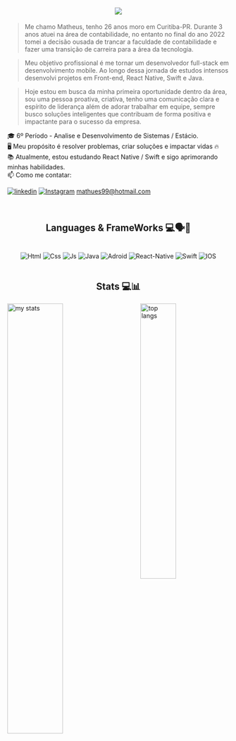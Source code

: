 <h1 align="center">
  <a href="https://git.io/typing-svg">
    <img src="https://readme-typing-svg.herokuapp.com/?lines=+Seja+Muito+Bem-Vindo(a);&center=true&size=25">
  </a>
</h1>

> Me chamo Matheus, tenho 26 anos moro em Curitiba-PR. Durante 3 anos atuei na área de contabilidade, no entanto no final do ano 2022 tomei a decisão ousada de trancar a faculdade de contabilidade e fazer uma transição de carreira para a área da tecnologia.

> Meu objetivo profissional é me tornar um desenvolvedor full-stack em desenvolvimento mobile. Ao longo dessa jornada de estudos intensos desenvolvi projetos em Front-end, React Native, Swift e Java.

> Hoje estou em busca da minha primeira oportunidade dentro da área, sou uma pessoa proativa, criativa, tenho uma comunicação clara e espírito de liderança além de adorar trabalhar em equipe, sempre busco soluções inteligentes que contribuam de forma positiva e impactante para o sucesso da empresa.

🎓 6º Período - Analise e Desenvolvimento de Sistemas / Estácio.</br>
🖥️ Meu propósito é resolver problemas, criar soluções e impactar vidas 🔥</br>
📚 Atualmente, estou estudando React Native / Swift e sigo aprimorando minhas habilidades.
</br>
📫 Como me contatar:

[![linkedin](https://img.shields.io/badge/LinkedIn-0077B5?style=for-the-badge&logo=linkedin&logoColor=white)](https://www.linkedin.com/in/matheus-vieira-023177202/)
[![Instagram](https://img.shields.io/badge/Instagram-E4405F?style=for-the-badge&logo=instagram&logoColor=white)](https://www.instagram.com/mathvieiraa/) mathues99@hotmail.com 


<br>

### <h2 align="center">Languages & FrameWorks 💻🗣️💬</h2>

<br>

<div align="center">
  <img aling="" alt="Html" src="https://img.shields.io/badge/HTML-239120?style=for-the-badge&logo=html5&logoColor=white"/>
  <img aling="" alt="Css" src="https://img.shields.io/badge/CSS3-1572B6?style=for-the-badge&logo=css3&logoColor=white"/>
  <img aling="" alt="Js" src="https://img.shields.io/badge/JavaScript-F7DF1E?style=for-the-badge&logo=javascript&logoColor=black"/>
  <img aling="" alt="Java" src="https://img.shields.io/badge/Java-ED8B00?style=for-the-badge&logo=openjdk&logoColor=white"/>
  <img aling="" alt="Adroid" src="https://img.shields.io/badge/Android-3DDC84?style=for-the-badge&logo=android&logoColor=white"/>
  <img aling="" alt="React-Native" src="https://img.shields.io/badge/React_Native-20232A?style=for-the-badge&logo=react&logoColor=61DAFB"/>
  <img aling="" alt="Swift" src="https://img.shields.io/badge/Swift-FA7343?style=for-the-badge&logo=swift&logoColor=white"/>
  <img aling="" alt="IOS" src="https://img.shields.io/badge/iOS-000000?style=for-the-badge&logo=ios&logoColor=white"/>
</div>

<br>

### <h2 align="center"> Stats 💻📊 </h2>

<img alt="my stats" align="left" width="50%" src="https://github-readme-stats.vercel.app/api?username=mathvieira98&_icons=true&theme=cobalt"/>
<img alt="top langs" align="right" width="40%" src="https://github-readme-stats.vercel.app/api/top-langs/?username=mathvieira98&layout=compact&_progress=true_icons=true&theme=cobalt"/>
